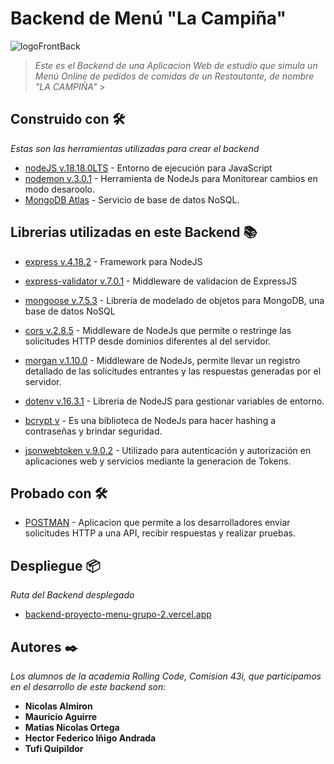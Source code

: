 # Backend de Menú "La Campiña"

![logoFrontBack](https://)

> _Este es el Backend de una Aplicacion Web de estudio que simula un Menú Online de pedidos de comidas de un Restautante, de nombre "LA CAMPIÑA"_ >

## Construido con 🛠️

_Estas son las herramientas utilizadas para crear el backend_

- [nodeJS v.18.18.0LTS](https://nodejs.org/es) - Entorno de ejecución para JavaScript
- [nodemon v.3.0.1](https://www.npmjs.com/package/nodemon) - Herramienta de NodeJs para Monitorear cambios en modo desaroolo.
- [MongoDB Atlas](https://www.mongodb.com/es) - Servicio de base de datos NoSQL.

## Librerias utilizadas en este Backend 📚

- [express v.4.18.2](https://www.npmjs.com/package/express) - Framework para NodeJS
- [express-validator v.7.0.1](https://www.npmjs.com/package/express-validator) - Middleware de validacion de ExpressJS

- [mongoose v.7.5.3](http://) - Librería de modelado de objetos para MongoDB, una base de datos NoSQL
- [cors v.2.8.5](http://) - Middleware de NodeJs que permite o restringe las solicitudes HTTP desde dominios diferentes al del servidor.

- [morgan v.1.10.0](http://) - Middleware de NodeJs, permite llevar un registro detallado de las solicitudes entrantes y las respuestas generadas por el servidor.
- [dotenv v.16.3.1](http://) - Libreria de NodeJS para gestionar variables de entorno.
- [bcrypt v]() - Es una biblioteca de NodeJs para hacer hashing a contraseñas y brindar seguridad.
- [jsonwebtoken v.9.0.2](http://) - Utilizado para autenticación y autorización en aplicaciones web y servicios mediante la generacion de Tokens.

## Probado con 🛠️

- [POSTMAN](https://www.postman.com/) - Aplicacion que permite a los desarrolladores enviar solicitudes HTTP a una API, recibir respuestas y realizar pruebas.

## Despliegue 📦

_Ruta del Backend desplegado_

- [backend-proyecto-menu-grupo-2.vercel.app](https://backend-proyecto-menu-grupo-2.vercel.app/)

## Autores ✒️

_Los alumnos de la academia Rolling Code, Comision 43i, que participamos en el desarrollo de este backend son:_

- **Nicolas Almiron**
- **Mauricio Aguirre**
- **Matias Nicolas Ortega**
- **Hector Federico Iñigo Andrada**
- **Tufi Quipildor**

